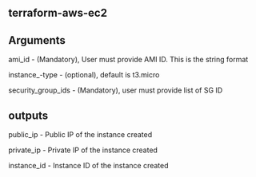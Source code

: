 ## terraform-aws-ec2

## Arguments

ami_id - (Mandatory), User must provide AMI ID. This is the string format

instance_-type - (optional), default is t3.micro 

security_group_ids - (Mandatory), user must provide list of SG ID 

## outputs

public_ip - Public IP of the instance created

private_ip - Private IP of the instance created

instance_id - Instance ID of the instance created
